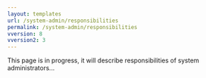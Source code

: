 ```yaml
---
layout: templates
url: /system-admin/responsibilities
permalink: /system-admin/responsibilities
vversion: 8
vversion2: 3
---
```



This page is in progress, it will describe responsibilities of system administrators...

